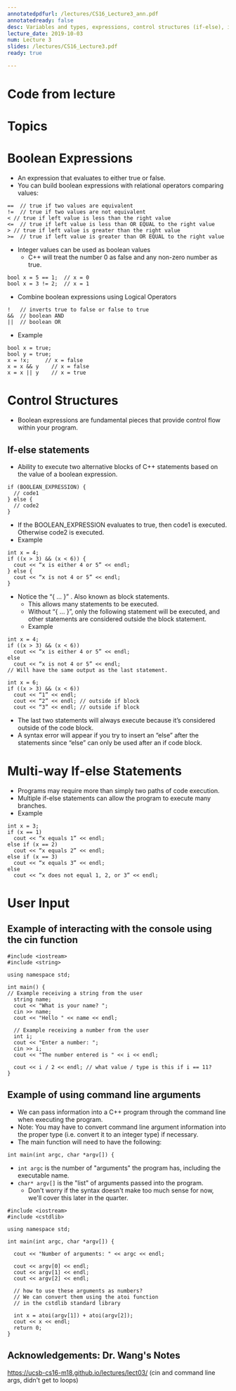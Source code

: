 ```yaml
---
annotatedpdfurl: /lectures/CS16_Lecture3_ann.pdf
annotatedready: false
desc: Variables and types, expressions, control structures (if-else), input/output 
lecture_date: 2019-10-03
num: Lecture 3
slides: /lectures/CS16_Lecture3.pdf
ready: true

---
```


<!--
# Lecture videos

You should change the quality to the highest setting. And I'm sorry that I say "uh" a lot—at least you can watch at twice the speed and get it over with!

- Precedence, assigning using constructors, `cerr` (watch this first): <https://www.youtube.com/watch?v=J5mCrJ3yUlg>
- Main lecture: <https://www.youtube.com/watch?v=06yplj26938>
-->

# Code from lecture


# Topics
# Boolean Expressions
* An expression that evaluates to either true or false.
* You can build boolean expressions with relational operators comparing values:

```
==  // true if two values are equivalent
!=  // true if two values are not equivalent
< // true if left value is less than the right value
<=  // true if left value is less than OR EQUAL to the right value
> // true if left value is greater than the right value
>=  // true if left value is greater than OR EQUAL to the right value
```

* Integer values can be used as boolean values
  * C++ will treat the number 0 as false and any non-zero number as true.

```
bool x = 5 == 1;  // x = 0
bool x = 3 != 2;  // x = 1
```

  * Combine boolean expressions using Logical Operators

```
!   // inverts true to false or false to true
&&  // boolean AND
||  // boolean OR
```
  
  * Example

```
bool x = true;
bool y = true;
x = !x;     // x = false
x = x && y    // x = false
x = x || y    // x = true
```

# Control Structures

* Boolean expressions are fundamental pieces that provide control flow within your program.

## If-else statements

* Ability to execute two alternative blocks of C++ statements based on the value of a boolean expression.

```
if (BOOLEAN_EXPRESSION) {
  // code1
} else {
  // code2
}
```

* If the BOOLEAN_EXPRESSION evaluates to true, then code1 is executed. Otherwise code2 is executed.
* Example

```
int x = 4;
if ((x > 3) && (x < 6)) {
  cout << “x is either 4 or 5” << endl;
} else {
  cout << “x is not 4 or 5” << endl;
}
```

* Notice the “{ … }” . Also known as block statements. 
  * This allows many statements to be executed.
  * Without “{ … }”, only the following statement will be executed, and other statements are considered outside the block statement.
  * Example

```
int x = 4;
if ((x > 3) && (x < 6))
  cout << “x is either 4 or 5” << endl;
else
  cout << “x is not 4 or 5” << endl;
// Will have the same output as the last statement.

int x = 6;
if ((x > 3) && (x < 6))
  cout << “1” << endl;
  cout << “2” << endl; // outside if block
  cout << “3” << endl; // outside if block
```
  
  * The last two statements will always execute because it’s considered outside of the code block.
  * A syntax error will appear if you try to insert an “else” after the statements since “else” can only be used after an if code block.

# Multi-way If-else Statements

* Programs may require more than simply two paths of code execution.
* Multiple if-else statements can allow the program to execute many branches.
* Example

```
int x = 3;
if (x == 1)
  cout << “x equals 1” << endl;
else if (x == 2)
  cout << “x equals 2” << endl;
else if (x == 3)
  cout << “x equals 3” << endl;
else
  cout << “x does not equal 1, 2, or 3” << endl;
```


# User Input

## Example of interacting with the console using the cin function

```
#include <iostream>
#include <string>

using namespace std;

int main() {  
// Example receiving a string from the user
  string name;
  cout << "What is your name? ";
  cin >> name;
  cout << "Hello " << name << endl;

  // Example receiving a number from the user
  int i;
  cout << "Enter a number: ";
  cin >> i;
  cout << "The number entered is " << i << endl;

  cout << i / 2 << endl; // what value / type is this if i == 11? 
}
```

## Example of using command line arguments

* We can pass information into a C++ program through the command line when executing the program.
* Note: You may have to convert command line argument information into the proper type (i.e. convert it to an integer type) if necessary.
* The main function will need to have the following:

```
int main(int argc, char *argv[]) {
```

* `int argc` is the number of "arguments" the program has, including the executable name.
* `char* argv[]` is the "list" of arguments passed into the program.
  * Don't worry if the syntax doesn't make too much sense for now, we'll cover this later in the quarter.

```
#include <iostream>
#include <cstdlib>

using namespace std;

int main(int argc, char *argv[]) {

  cout << "Number of arguments: " << argc << endl;

  cout << argv[0] << endl;
  cout << argv[1] << endl;
  cout << argv[2] << endl;

  // how to use these arguments as numbers?
  // We can convert them using the atoi function
  // in the cstdlib standard library

  int x = atoi(argv[1]) + atoi(argv[2]);
  cout << x << endl;
  return 0;
}
```


## Acknowledgements: Dr. Wang's Notes
<https://ucsb-cs16-m18.github.io/lectures/lect03/> (cin and command line args, didn't get to loops)

